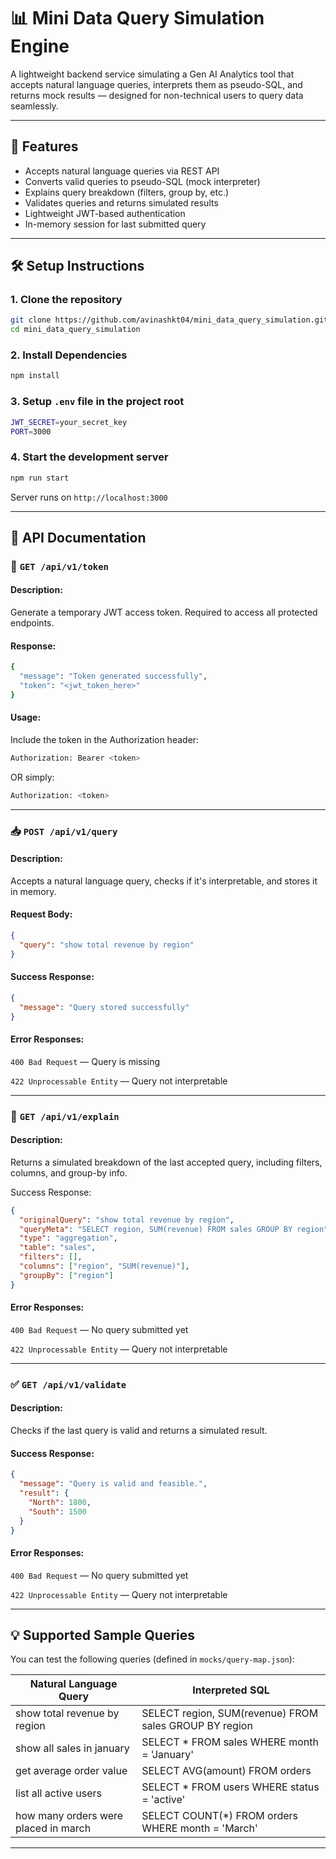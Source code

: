# 📊 Mini Data Query Simulation Engine

A lightweight backend service simulating a Gen AI Analytics tool that accepts natural language queries, interprets them as pseudo-SQL, and returns mock results — designed for non-technical users to query data seamlessly.
<!-- 
> 🔧 Built with Node.js, Express, and TypeScript as part of a Backend Engineering Internship assessment. -->

---

## 🚀 Features

- Accepts natural language queries via REST API
- Converts valid queries to pseudo-SQL (mock interpreter)
- Explains query breakdown (filters, group by, etc.)
- Validates queries and returns simulated results
- Lightweight JWT-based authentication
- In-memory session for last submitted query

---

## 🛠️ Setup Instructions

### 1. Clone the repository

```bash
git clone https://github.com/avinashkt04/mini_data_query_simulation.git
cd mini_data_query_simulation
```

### 2. Install Dependencies
```bash
npm install
```

### 3. Setup `.env` file in the project root
```bash
JWT_SECRET=your_secret_key
PORT=3000
```

### 4. Start the development server
```bash
npm run start
```
Server runs on `http://localhost:3000`

---

## 📡 API Documentation
### 🔐 `GET /api/v1/token`

#### Description:
Generate a temporary JWT access token. Required to access all protected endpoints.

#### Response:
```bash
{
  "message": "Token generated successfully",
  "token": "<jwt_token_here>"
}
```

#### Usage:
Include the token in the Authorization header:
```bash
Authorization: Bearer <token>
```

OR simply:

```bash
Authorization: <token>
```

---

### 📥 `POST /api/v1/query`
#### Description:
Accepts a natural language query, checks if it's interpretable, and stores it in memory.

#### Request Body:

```json
{
  "query": "show total revenue by region"
}
```

#### Success Response:

```json
{
  "message": "Query stored successfully"
}
```

#### Error Responses:

`400 Bad Request` — Query is missing

`422 Unprocessable Entity` — Query not interpretable

---

### 🧠 `GET /api/v1/explain`
#### Description:
Returns a simulated breakdown of the last accepted query, including filters, columns, and group-by info.

Success Response:

```json
{
  "originalQuery": "show total revenue by region",
  "queryMeta": "SELECT region, SUM(revenue) FROM sales GROUP BY region",
  "type": "aggregation",
  "table": "sales",
  "filters": [],
  "columns": ["region", "SUM(revenue)"],
  "groupBy": ["region"]
}
```

#### Error Responses:

`400 Bad Request` — No query submitted yet

`422 Unprocessable Entity` — Query not interpretable

---

### ✅ `GET /api/v1/validate`
#### Description:
Checks if the last query is valid and returns a simulated result.

#### Success Response:

```json
{
  "message": "Query is valid and feasible.",
  "result": {
    "North": 1800,
    "South": 1500
  }
}
```

#### Error Responses:

`400 Bad Request` — No query submitted yet

`422 Unprocessable Entity` — Query not interpretable

---

## 💡 Supported Sample Queries
You can test the following queries (defined in `mocks/query-map.json`):

| Natural Language Query                     | Interpreted SQL                                                |
|--------------------------------------------|----------------------------------------------------------------|
| show total revenue by region               | SELECT region, SUM(revenue) FROM sales GROUP BY region         |
| show all sales in january                  | SELECT * FROM sales WHERE month = 'January'                    |
| get average order value                    | SELECT AVG(amount) FROM orders                                 |
| list all active users                      | SELECT * FROM users WHERE status = 'active'                    |
| how many orders were placed in march       | SELECT COUNT(*) FROM orders WHERE month = 'March'              |

---